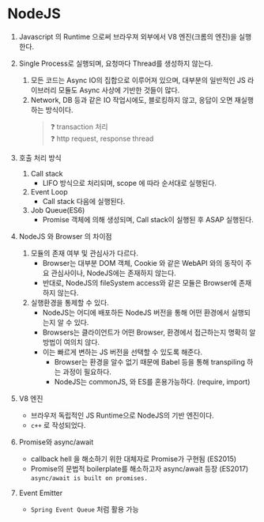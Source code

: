 # NodeJS 

1. Javascript 의 Runtime 으로써 브라우져 외부에서 V8 엔진(크롬의 엔진)을 실행한다.   

2. Single Process로 실행되며, 요청마다 Thread를 생성하지 않는다. 
    1. 모든 코드는 Async IO의 집합으로 이루어져 있으며, 대부분의 일반적인 JS 라이브러리 모듈도 Async 사상에 기반한 것들이 많다.   
    2. Network, DB 등과 같은 IO 작업시에도, 블로킹하지 않고, 응답이 오면 재실행 하는 방식이다.    
        > ❓ transaction 처리        
        > ❓ http request, response thread

3. 호출 처리 방식
    1. Call stack
        - LIFO 방식으로 처리되며, scope 에 따라 순서대로 실행된다.     
    2. Event Loop    
        - Call stack 다음에 실행된다.     
    3. Job Queue(ES6)    
        - Promise 객체에 의해 생성되며, Call stack이 실행된 후 ASAP 실행된다.    

4. NodeJS 와 Browser 의 차이점     
    1. 모듈의 존재 여부 및 관심사가 다르다.    
        - Browser는 대부분 DOM 객체, Cookie 와 같은 WebAPI 와의 동작이 주요 관심사이나, NodeJS에는 존재하지 않는다.        
        - 반대로, NodeJS의 fileSystem access와 같은 모듈은 Browser에 존재하지 않는다.    
    2. 실행환경을 통제할 수 있다.
        - NodeJS는 어디에 배포하든 NodeJS 버전을 통해 어떤 환경에서 실행되는지 알 수 있다.
        - Browsers는 클라이언트가 어떤 Browser, 환경에서 접근하는지 명확히 알 방법이 여의치 않다.     
        - 이는 빠르게 변하는 JS 버전을 선택할 수 있도록 해준다.    
            - Browser는 환경을 알수 없기 때문에 Babel 등을 통해 transpiling 하는 과정이 필요하다.
            - NodeJS는 commonJS, 와 ES를 혼용가능하다. (require, import)
    
5. V8 엔진
    - 브라우저 독립적인 JS Runtime으로 NodeJS의 기반 엔진이다.   
    - ```c++``` 로 작성되었다.   
    
6. Promise와 async/await
    - callback hell 을 해소하기 위한 대체자로 Promise가 구현됨 (ES2015)
    - Promise의 문법적 boilerplate를 해소하고자 async/await 등장 (ES2017)   
        ```async/await is built on promises.```    

7. Event Emitter
    - ```Spring Event Queue``` 처럼 활용 가능
    